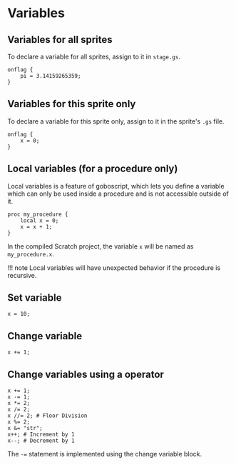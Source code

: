 # Variables

## Variables for all sprites

To declare a variable for all sprites, assign to it in `stage.gs`.

```goboscript
onflag {
    pi = 3.14159265359;
}
```

## Variables for this sprite only

To declare a variable for this sprite only, assign to it in the sprite's `.gs` file.

```goboscript
onflag {
    x = 0;
}
```

## Local variables (for a procedure only)

Local variables is a feature of goboscript, which lets you define a variable which can
only be used inside a procedure and is not accessible outside of it.

```goboscript
proc my_procedure {
    local x = 0;
    x = x + 1;
}
```

In the compiled Scratch project, the variable `x` will be named as `my_procedure.x`.

!!! note
    Local variables will have unexpected behavior if the procedure is recursive.

## Set variable

```goboscript
x = 10;
```

## Change variable

```goboscript
x += 1;
```

## Change variables using a operator

```goboscript
x += 1;
x -= 1;
x *= 2;
x /= 2;
x //= 2; # Floor Division
x %= 2;
x &= "str";
x++; # Increment by 1
x--; # Decrement by 1
```

The `-=` statement is implemented using the change variable block.
